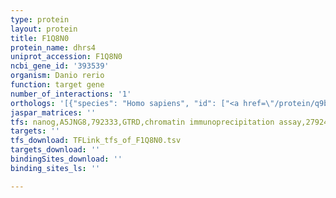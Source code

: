 ```yaml
---
type: protein
layout: protein
title: F1Q8N0
protein_name: dhrs4
uniprot_accession: F1Q8N0
ncbi_gene_id: '393539'
organism: Danio rerio
function: target gene
number_of_interactions: '1'
orthologs: '[{"species": "Homo sapiens", "id": ["<a href=\"/protein/q9btz2\">Q9BTZ2</a>", "H0YLE1"]}, {"species": "Mus musculus", "id": ["<a href=\"/protein/q99lb2\">Q99LB2</a>"]}, {"species": "Rattus norvegicus", "id": ["<a href=\"/protein/q8vid1\">Q8VID1</a>"]}, {"species": "Drosophila melanogaster", "id": ["<a href=\"/protein/q9vrj4\">Q9VRJ4</a>"]}, {"species": "Caenorhabditis elegans", "id": ["<a href=\"/protein/o16619\">O16619</a>"]}]'
jaspar_matrices: ''
tfs: nanog,A5JNG8,792333,GTRD,chromatin immunoprecipitation assay,27924024%5Buid%5D,No
targets: ''
tfs_download: TFLink_tfs_of_F1Q8N0.tsv
targets_download: ''
bindingSites_download: ''
binding_sites_ls: ''

---
```

